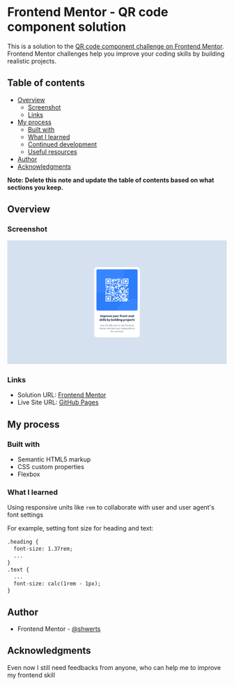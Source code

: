 # Frontend Mentor - QR code component solution

This is a solution to the [QR code component challenge on Frontend Mentor](https://www.frontendmentor.io/challenges/qr-code-component-iux_sIO_H). Frontend Mentor challenges help you improve your coding skills by building realistic projects. 

## Table of contents

- [Overview](#overview)
  - [Screenshot](#screenshot)
  - [Links](#links)
- [My process](#my-process)
  - [Built with](#built-with)
  - [What I learned](#what-i-learned)
  - [Continued development](#continued-development)
  - [Useful resources](#useful-resources)
- [Author](#author)
- [Acknowledgments](#acknowledgments)

**Note: Delete this note and update the table of contents based on what sections you keep.**

## Overview

### Screenshot

![](./screenshot.png)

### Links

- Solution URL: [Frontend Mentor](https://www.frontendmentor.io/solutions/more-responsive-qr-code-card-5ewlbfIm_V)
- Live Site URL: [GitHub Pages](https://shwerts.github.io/qr-code-component__2/)

## My process

### Built with

- Semantic HTML5 markup
- CSS custom properties
- Flexbox

### What I learned

Using responsive units like `rem` to collaborate with user and user agent's font settings

For example, setting font size for heading and text:
```
.heading {
  font-size: 1.37rem;
  ...
}
.text {
  ...
  font-size: calc(1rem - 1px);
}
```

## Author

- Frontend Mentor - [@shwerts](https://www.frontendmentor.io/profile/shwerts)

## Acknowledgments

Even now I still need feedbacks from anyone, who can help me to improve my frontend skill

